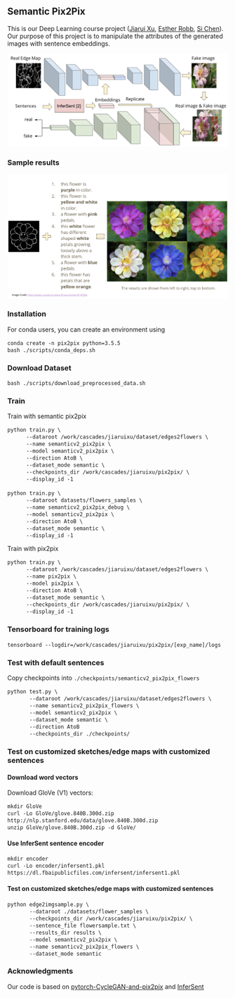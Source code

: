 ## Semantic Pix2Pix
This is our Deep Learning course project ([Jiarui Xu](https://github.com/jiaruixu), [Esther Robb](https://github.com/e-271), [Si Chen](https://github.com/SCccc21)). Our purpose of this project is to manipulate the attributes of the generated images with sentence embeddings.

![Semantic Pix2Pix](./imgs/workflow.png)

### Sample results
![Sample results](./imgs/results.png)

### Installation
For conda users, you can create an environment using
```
conda create -n pix2pix python=3.5.5
bash ./scripts/conda_deps.sh
```

### Download Dataset

```
bash ./scripts/download_preprocessed_data.sh
```

### Train
Train with semantic pix2pix
```
python train.py \
      --dataroot /work/cascades/jiaruixu/dataset/edges2flowers \
      --name semanticv2_pix2pix \
      --model semanticv2_pix2pix \
      --direction AtoB \
      --dataset_mode semantic \
      --checkpoints_dir /work/cascades/jiaruixu/pix2pix/ \
      --display_id -1

python train.py \
      --dataroot datasets/flowers_samples \
      --name semanticv2_pix2pix_debug \
      --model semanticv2_pix2pix \
      --direction AtoB \
      --dataset_mode semantic \
      --display_id -1
```

Train with pix2pix
```
python train.py \
      --dataroot /work/cascades/jiaruixu/dataset/edges2flowers \
      --name pix2pix \
      --model pix2pix \
      --direction AtoB \
      --dataset_mode semantic \
      --checkpoints_dir /work/cascades/jiaruixu/pix2pix/ \
      --display_id -1
```

### Tensorboard for training logs

```
tensorboard --logdir=/work/cascades/jiaruixu/pix2pix/[exp_name]/logs
```

### Test with default sentences
Copy checkpoints into `./checkpoints/semanticv2_pix2pix_flowers`

```
python test.py \
       --dataroot /work/cascades/jiaruixu/dataset/edges2flowers \
       --name semanticv2_pix2pix_flowers \
       --model semanticv2_pix2pix \
       --dataset_mode semantic \
       --direction AtoB
       --checkpoints_dir ./checkpoints/
```

### Test on customized sketches/edge maps with customized sentences

#### Download word vectors
Download GloVe (V1) vectors:
```
mkdir GloVe
curl -Lo GloVe/glove.840B.300d.zip http://nlp.stanford.edu/data/glove.840B.300d.zip
unzip GloVe/glove.840B.300d.zip -d GloVe/
```

#### Use InferSent sentence encoder

```
mkdir encoder
curl -Lo encoder/infersent1.pkl https://dl.fbaipublicfiles.com/infersent/infersent1.pkl
```

#### Test on customized sketches/edge maps with customized sentences

```
python edge2imgsample.py \
       --dataroot ./datasets/flower_samples \
       --checkpoints_dir /work/cascades/jiaruixu/pix2pix/ \
       --sentence_file flowersample.txt \
       --results_dir results \
       --model semanticv2_pix2pix \
       --name semanticv2_pix2pix_flowers \
       --dataset_mode semantic

```
### Acknowledgments
Our code is based on [pytorch-CycleGAN-and-pix2pix](https://github.com/junyanz/pytorch-CycleGAN-and-pix2pix) and [InferSent](https://github.com/facebookresearch/InferSent)
